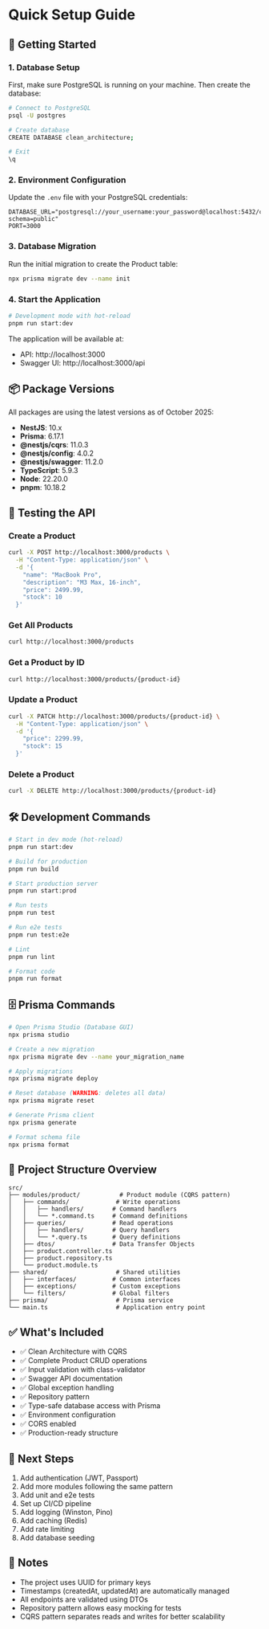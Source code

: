# Quick Setup Guide

## 🚀 Getting Started

### 1. Database Setup

First, make sure PostgreSQL is running on your machine. Then create the database:

```bash
# Connect to PostgreSQL
psql -U postgres

# Create database
CREATE DATABASE clean_architecture;

# Exit
\q
```

### 2. Environment Configuration

Update the `.env` file with your PostgreSQL credentials:

```env
DATABASE_URL="postgresql://your_username:your_password@localhost:5432/clean_architecture?schema=public"
PORT=3000
```

### 3. Database Migration

Run the initial migration to create the Product table:

```bash
npx prisma migrate dev --name init
```

### 4. Start the Application

```bash
# Development mode with hot-reload
pnpm run start:dev
```

The application will be available at:

- API: http://localhost:3000
- Swagger UI: http://localhost:3000/api

## 📦 Package Versions

All packages are using the latest versions as of October 2025:

- **NestJS**: 10.x
- **Prisma**: 6.17.1
- **@nestjs/cqrs**: 11.0.3
- **@nestjs/config**: 4.0.2
- **@nestjs/swagger**: 11.2.0
- **TypeScript**: 5.9.3
- **Node**: 22.20.0
- **pnpm**: 10.18.2

## 🧪 Testing the API

### Create a Product

```bash
curl -X POST http://localhost:3000/products \
  -H "Content-Type: application/json" \
  -d '{
    "name": "MacBook Pro",
    "description": "M3 Max, 16-inch",
    "price": 2499.99,
    "stock": 10
  }'
```

### Get All Products

```bash
curl http://localhost:3000/products
```

### Get a Product by ID

```bash
curl http://localhost:3000/products/{product-id}
```

### Update a Product

```bash
curl -X PATCH http://localhost:3000/products/{product-id} \
  -H "Content-Type: application/json" \
  -d '{
    "price": 2299.99,
    "stock": 15
  }'
```

### Delete a Product

```bash
curl -X DELETE http://localhost:3000/products/{product-id}
```

## 🛠️ Development Commands

```bash
# Start in dev mode (hot-reload)
pnpm run start:dev

# Build for production
pnpm run build

# Start production server
pnpm run start:prod

# Run tests
pnpm run test

# Run e2e tests
pnpm run test:e2e

# Lint
pnpm run lint

# Format code
pnpm run format
```

## 🗄️ Prisma Commands

```bash
# Open Prisma Studio (Database GUI)
npx prisma studio

# Create a new migration
npx prisma migrate dev --name your_migration_name

# Apply migrations
npx prisma migrate deploy

# Reset database (WARNING: deletes all data)
npx prisma migrate reset

# Generate Prisma client
npx prisma generate

# Format schema file
npx prisma format
```

## 📁 Project Structure Overview

```
src/
├── modules/product/           # Product module (CQRS pattern)
│   ├── commands/             # Write operations
│   │   ├── handlers/        # Command handlers
│   │   └── *.command.ts     # Command definitions
│   ├── queries/             # Read operations
│   │   ├── handlers/        # Query handlers
│   │   └── *.query.ts       # Query definitions
│   ├── dtos/                # Data Transfer Objects
│   ├── product.controller.ts
│   ├── product.repository.ts
│   └── product.module.ts
├── shared/                   # Shared utilities
│   ├── interfaces/          # Common interfaces
│   ├── exceptions/          # Custom exceptions
│   └── filters/             # Global filters
├── prisma/                   # Prisma service
└── main.ts                   # Application entry point
```

## ✅ What's Included

- ✅ Clean Architecture with CQRS
- ✅ Complete Product CRUD operations
- ✅ Input validation with class-validator
- ✅ Swagger API documentation
- ✅ Global exception handling
- ✅ Repository pattern
- ✅ Type-safe database access with Prisma
- ✅ Environment configuration
- ✅ CORS enabled
- ✅ Production-ready structure

## 🎯 Next Steps

1. Add authentication (JWT, Passport)
2. Add more modules following the same pattern
3. Add unit and e2e tests
4. Set up CI/CD pipeline
5. Add logging (Winston, Pino)
6. Add caching (Redis)
7. Add rate limiting
8. Add database seeding

## 📝 Notes

- The project uses UUID for primary keys
- Timestamps (createdAt, updatedAt) are automatically managed
- All endpoints are validated using DTOs
- Repository pattern allows easy mocking for tests
- CQRS pattern separates reads and writes for better scalability
